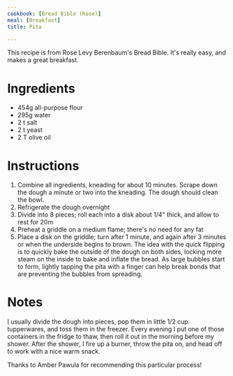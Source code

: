 ```yaml
---
cookbook: [Bread Bible (Rose)]
meal: [Breakfast]
title: Pita

---
```

This recipe is from Rose Levy Berenbaum's Bread Bible.  It's really easy, and makes a great breakfast.

# Ingredients

* 454g all-purpose flour
* 295g water
* 2 t salt
* 2 t yeast
* 2 T olive oil

# Instructions

 1. Combine all ingredients, kneading for about 10 minutes.  Scrape down the dough a minute or two into the kneading.  The dough should clean the bowl.
 1. Refrigerate the dough overnight
 1. Divide into 8 pieces; roll each into a disk about 1/4" thick, and allow to rest for 20m
 1. Preheat a griddle on a medium flame; there's no need for any fat
 1. Place a disk on the griddle; turn after 1 minute, and again after 3 minutes or when the underside begins to brown.  The idea with the quick flipping is to quickly bake the outside of the dough on both sides, locking more steam on the inside to bake and inflate the bread.  As large bubbles start to form, lightly tapping the pita with a finger can help break bonds that are preventing the bubbles from spreading.

# Notes

I usually divide the dough into pieces, pop them in little 1/2 cup tupperwares, and toss them in the freezer. Every evening I put one of those containers in the fridge to thaw, then roll it out in the morning before my shower.  After the shower, I fire up a burner, throw the pita on, and head off to work with a nice warm snack.

Thanks to Amber Pawula for recommending this particular process!

